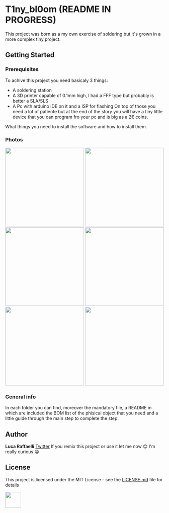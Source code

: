 # T1ny_bl0om (README IN PROGRESS)

This project was born as a my own exercise of soldering but it's grown in a more complex tiny project.
## Getting Started


### Prerequisites

To achive this project you need basicaly 3 things:
* A soldering station
* A 3D printer capable of 0.1mm high, I had a FFF type but probably is better a SLA/SLS
* A Pc with arduino IDE on it and a ISP for flashing
On top of those  you need a lot of patiente but at the end of the story you will have a tiny little device that you can program fro your pc and is big as a 2€ coins.

What things you need to install the software and how to install them.

### Photos

<p align="center">
<img src="https://github.com/Raffa2s/T1ny_bl0om/blob/T1ny_bl0om/master/Images/photo_2019-07-17_12-54-04.jpg" width="250"> <img src="https://github.com/Raffa2s/T1ny_bl0om/blob/T1ny_bl0om/master/Images/photo_2019-07-17_12-53-42.jpg" width="250"> <img src="https://github.com/Raffa2s/T1ny_bl0om/blob/T1ny_bl0om/master/Images/photo_2019-07-17_12-13-17.jpg" width="250">
<img src="https://github.com/Raffa2s/T1ny_bl0om/blob/T1ny_bl0om/master/Images/photo_2019-07-17_11-55-42.jpg" width="250"> <img src="https://github.com/Raffa2s/T1ny_bl0om/blob/T1ny_bl0om/master/Images/photo_2019-07-17_13-05-42.jpg" width="250"> <img src="https://github.com/Raffa2s/T1ny_bl0om/blob/T1ny_bl0om/master/Images/photo_2019-07-17_11-55-56.jpg" width="250">
</p>

### General info
In each folder you can find, moreover the mandatory file, a README in which are included the BOM list of the phisical object that you need and a little guide through the main step to complete the step.

## Author

**Luca Raffaelli**
[Twitter](https://twitter.com/raffass)
If you remix this project or use it let me now :blush: I'm really curious :grin:


## License

This project is licensed under the MIT License - see the [LICENSE.md](LICENSE.md) file for details


<img src="https://github.com/Raffa2s/T1ny_bl0om/blob/T1ny_bl0om/master/Images/yop.gif" width="50">
